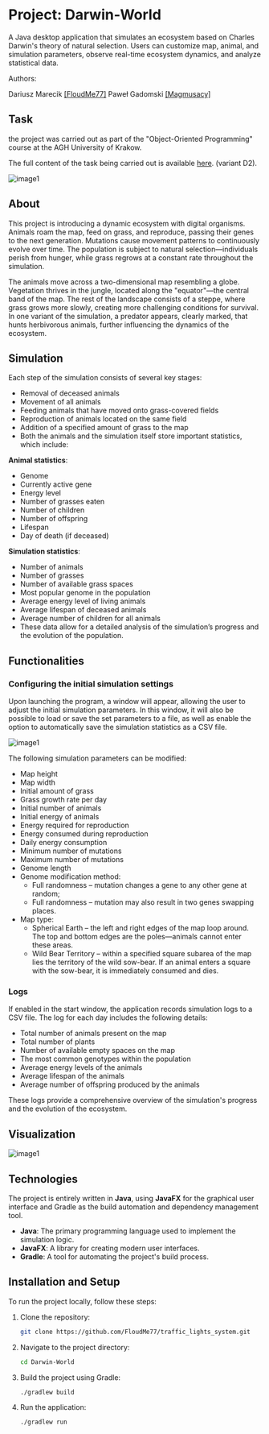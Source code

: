 # Project: Darwin-World

A Java desktop application that simulates an ecosystem based on 
Charles Darwin's theory of natural selection. Users can customize map,
animal, and simulation parameters, observe real-time ecosystem dynamics, 
and analyze statistical data.

Authors:

Dariusz Marecik [[FloudMe77]](https://github.com/FloudMe77)
Paweł Gadomski [[Magmusacy]](https://github.com/Magmusacy)

## Task

the project was carried out as part of the "Object-Oriented Programming" course at the AGH University of Krakow.

The full content of the task being carried out is available [here](https://github.com/Soamid/obiektowe-lab/tree/master/proj).
(variant D2).

![image1](vis/board.png)

## About

This project is introducing a dynamic ecosystem with digital organisms. Animals roam the map, feed on grass, and reproduce, passing their genes to the next generation. Mutations cause movement patterns to continuously evolve over time. The population is subject to natural selection—individuals perish from hunger, while grass regrows at a constant rate throughout the simulation.

The animals move across a two-dimensional map resembling a globe. Vegetation thrives in the jungle, located along the "equator"—the central band of the map. The rest of the landscape consists of a steppe, where grass grows more slowly, creating more challenging conditions for survival. In one variant of the simulation, a predator appears, clearly marked, that hunts herbivorous animals, further influencing the dynamics of the ecosystem.

## Simulation

Each step of the simulation consists of several key stages:

- Removal of deceased animals
- Movement of all animals
- Feeding animals that have moved onto grass-covered fields
- Reproduction of animals located on the same field
- Addition of a specified amount of grass to the map
- Both the animals and the simulation itself store important statistics, which include:

**Animal statistics**:

- Genome
- Currently active gene
- Energy level
- Number of grasses eaten
- Number of children
- Number of offspring
- Lifespan
- Day of death (if deceased)

**Simulation statistics**:

- Number of animals
- Number of grasses
- Number of available grass spaces
- Most popular genome in the population
- Average energy level of living animals
- Average lifespan of deceased animals
- Average number of children for all animals
- These data allow for a detailed analysis of the simulation’s progress and the   evolution of the population.

## Functionalities

### Configuring the initial simulation settings

Upon launching the program, a window will appear, allowing the user to adjust the initial simulation parameters. In this window, it will also be possible to load or save the set parameters to a file, as well as enable the option to automatically save the simulation statistics as a CSV file.

![image1](vis/config.png)

The following simulation parameters can be modified:

- Map height
- Map width
- Initial amount of grass
- Grass growth rate per day
- Initial number of animals
- Initial energy of animals
- Energy required for reproduction
- Energy consumed during reproduction
- Daily energy consumption
- Minimum number of mutations
- Maximum number of mutations
- Genome length
- Genome modification method:
  - Full randomness – mutation changes a gene to any other gene at random;
  - Full randomness – mutation may also result in two genes swapping places.
- Map type:
  - Spherical Earth – the left and right edges of the map loop around. The top and bottom edges are the poles—animals cannot enter these areas.
  - Wild Bear Territory – within a specified square subarea of the map lies the territory of the wild sow-bear. If an animal enters a square with the sow-bear, it is immediately consumed and dies.

### Logs

If enabled in the start window, the application records simulation logs to a CSV file. The log for each day includes the following details:

- Total number of animals present on the map
- Total number of plants
- Number of available empty spaces on the map
- The most common genotypes within the population
- Average energy levels of the animals
- Average lifespan of the animals
- Average number of offspring produced by the animals

These logs provide a comprehensive overview of the simulation's progress and the evolution of the ecosystem.

## Visualization

![image1](vis/Animation.gif)

## Technologies
The project is entirely written in **Java**, using **JavaFX** for the graphical user interface and Gradle as the build automation and dependency management tool.

- **Java**: The primary programming language used to implement the simulation logic.
- **JavaFX**: A library for creating modern user interfaces.
- **Gradle**: A tool for automating the project's build process.

## Installation and Setup

To run the project locally, follow these steps:

1. Clone the repository:

   ```bash
   git clone https://github.com/FloudMe77/traffic_lights_system.git
   ```

2. Navigate to the project directory:

   ```bash
   cd Darwin-World
   ```

3. Build the project using Gradle:

   ```bash
   ./gradlew build
   ```

4. Run the application:

   ```bash
   ./gradlew run
   ```